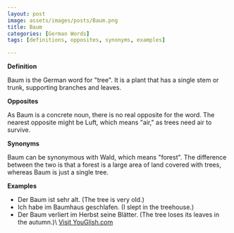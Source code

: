 ```yaml
---
layout: post
image: assets/images/posts/Baum.png
title: Baum
categories: [German Words]
tags: [definitions, opposites, synonyms, examples]

---
```


**Definition**

Baum is the German word for "tree". It is a plant that has a single stem or trunk, supporting branches and leaves.

**Opposites**

As Baum is a concrete noun, there is no real opposite for the word. The nearest opposite might be Luft, which means "air," as trees need air to survive.

**Synonyms**

Baum can be synonymous with Wald, which means "forest". The difference between the two is that a forest is a large area of land covered with trees, whereas Baum is just a single tree.

**Examples**

- Der Baum ist sehr alt. (The tree is very old.)
- Ich habe im Baumhaus geschlafen. (I slept in the treehouse.)
- Der Baum verliert im Herbst seine Blätter. (The tree loses its leaves in the autumn.)\ <a id="yg-widget-0" class="youglish-widget" data-query="Baum" data-lang="german" data-components="8412" data-auto-start="0" data-bkg-color="theme_light" data-title="How%20to%20pronounce%20Baum%20in%20German"  rel="nofollow" href="https://youglish.com">Visit YouGlish.com</a><script async src="https://youglish.com/public/emb/widget.js" charset="utf-8"></script>